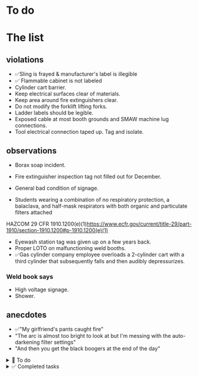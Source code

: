 # To do




# The list

## violations

- ✅Sling is frayed & manufacturer's label is illegible
- ✅ Flammable cabinet is not labeled
- Cylinder cart barrier.
- Keep electrical surfaces clear of materials.
- Keep area around fire extinguishers clear.
- Do not modify the forklift lifting forks.
- Ladder labels should be legible.
- Exposed cable at most booth grounds and SMAW machine lug connections.
- Tool electrical connection taped up. Tag and isolate.


## observations
- Borax soap incident.
- Fire extinguisher inspection tag not filled out for December.
- General bad condition of signage.

- Students wearing a combination of no respiratory protection, a balaclava, and half-mask respirators with both organic and particulate filters attached

HAZCOM 29 CFR 1910.1200(e)(1)https://www.ecfr.gov/current/title-29/part-1910/section-1910.1200#p-1910.1200(e)(1)

- Eyewash station tag was given up on a few years back.
- Proper LOTO on malfunctioning weld booths.
- ✅Gas cylinder company employee overloads a 2-cylinder cart with a third cylinder that subsequently falls and then audibly depressurizes.

### Weld book says
- High voltage signage.
- Shower.

## anecdotes
- ✅"My girlfriend's pants caught fire"
- "The arc is almost too bright to look at but I'm messing with the auto-darkening filter settings"
- "And then you get the black boogers at the end of the day"

<details><summary>📃 To do</summary>
<br>

- Publish safety list to Pages.
- Safety list is printable
</details>

<details><summary>✅ Completed tasks</summary>
<br>

- Publish safety list to Pages.
- Safety list is printable
</details>